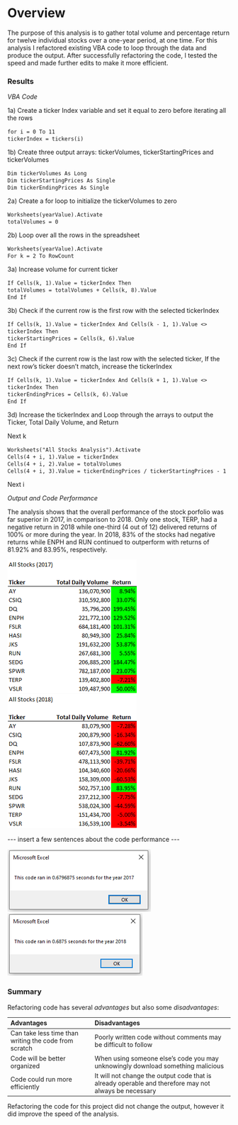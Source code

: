 # **Overview**
The purpose of this analysis is to gather total volume and percentage return for twelve individual stocks over a one-year period, at one time.  For this analysis I refactored existing VBA code to loop through the data and produce the output.  After successfully refactoring the code, I tested the speed and made further edits to make it more efficient.

### **Results**
*VBA Code*

1a) Create a ticker Index variable and set it equal to zero before iterating all the rows

    for i = 0 To 11
    tickerIndex = tickers(i)
        
1b) Create three output arrays: tickerVolumes, tickerStartingPrices and tickerVolumes

    Dim tickerVolumes As Long
    Dim tickerStartingPrices As Single
    Dim tickerEndingPrices As Single
    
2a) Create a for loop to initialize the tickerVolumes to zero

    Worksheets(yearValue).Activate
    totalVolumes = 0
                
2b) Loop over all the rows in the spreadsheet
    
    Worksheets(yearValue).Activate
    For k = 2 To RowCount
        
3a) Increase volume for current ticker 

    If Cells(k, 1).Value = tickerIndex Then
    totalVolumes = totalVolumes + Cells(k, 8).Value
    End If
        
3b) Check if the current row is the first row with the selected tickerIndex
        	
    If Cells(k, 1).Value = tickerIndex And Cells(k - 1, 1).Value <> tickerIndex Then
    tickerStartingPrices = Cells(k, 6).Value
    End If

3c) Check if the current row is the last row with the selected ticker, If the next row’s ticker doesn’t match, increase the tickerIndex
            
    If Cells(k, 1).Value = tickerIndex And Cells(k + 1, 1).Value <> tickerIndex Then
    tickerEndingPrices = Cells(k, 6).Value
    End If

3d) Increase the tickerIndex and Loop through the arrays to output the Ticker, Total Daily Volume, and Return
      
Next k
     
    Worksheets("All Stocks Analysis").Activate
    Cells(4 + i, 1).Value = tickerIndex
    Cells(4 + i, 2).Value = totalVolumes
    Cells(4 + i, 3).Value = tickerEndingPrices / tickerStartingPrices - 1

Next i

*Output and Code Performance*

The analysis shows that the overall performance of the stock porfolio was far superior in 2017, in comparison to 2018.  Only one stock, TERP, had a negative return in 2018 while one-third (4 out of 12) delivered returns of 100% or more during the year.  In 2018, 83% of the stocks had negative returns while ENPH and RUN continued to outperform with returns of 81.92% and 83.95%, respectively.

![VBA_Challenge_AllStocks2017](https://github.com/degitaccount/stock-analysis/blob/main/Resources/VBA_Challenge_AllStocks2017.png)    ![VBA_Challenge_AllStocks2018](https://github.com/degitaccount/stock-analysis/blob/main/Resources/VBA_Challenge_AllStocks2018.png)

--- insert a few sentences about the code performance ---

![VBA_Challenge_2017](https://github.com/degitaccount/stock-analysis/blob/main/Resources/VBA_Challenge_2017.PNG)   ![VBA_Challenge_2018](https://github.com/degitaccount/stock-analysis/blob/main/Resources/VBA_Challenge_2018.PNG)

### **Summary**

Refactoring code has several *advantages* but also some *disadvantages*:

| Advantages                                            | Disadvantages                                                                                         | 
| :---------------------------------------------------- | :-----------------------------------------------------------------------------------------------------| 
| Can take less time than writing the code from scratch | Poorly written code without comments may be difficult to follow                                       | 
| Code will be better organized                         | When using someone else’s code you may unknowingly download something malicious                       |
| Code could run more efficiently                       | It will not change the output code that is already operable and therefore may not always be necessary | 

Refactoring the code for this project did not change the output, however it did improve the speed of the analysis.
